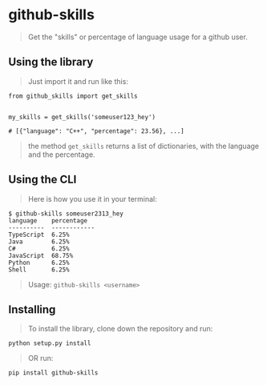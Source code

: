 # github-skills
> Get the "skills" or percentage of language usage for a github user.

## Using the library
> Just import it and run like this:

    from github_skills import get_skills


    my_skills = get_skills('someuser123_hey')

    # [{"language": "C++", "percentage": 23.56}, ...]

> the method `get_skills` returns a list of dictionaries, with the language
> and the percentage.

## Using the CLI
> Here is how you use it in your terminal:

    $ github-skills someuser2313_hey
    language    percentage
    ----------  ------------
    TypeScript  6.25%
    Java        6.25%
    C#          6.25%
    JavaScript  68.75%
    Python      6.25%
    Shell       6.25%    

> Usage: `github-skills <username>`


## Installing
> To install the library, clone down the repository and run:

    python setup.py install

> OR run:

    pip install github-skills
